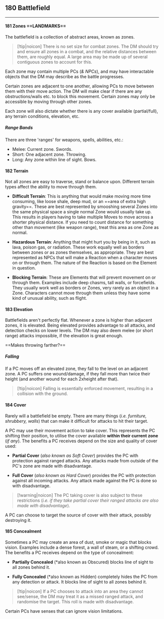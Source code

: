 ## 180 Battlefield
---
#### 181 Zones ==LANDMARKS==
The battlefield is a collection of abstract areas, known as zones.

> [!tip|noicon] There is no set size for combat zones. The DM should try and ensure all zones in a combat, and the relative distances between them, are roughly equal. A large area may be made up of several contiguous zones to account for this. 

Each zone may contain multiple PCs (*& NPCs*), and may have interactable objects that the DM may describe as the battle progresses.

Certain zones are adjacent to one another, allowing PCs to move between them with their move action. The DM will make clear if there are any obstructions/walls etc. to block this movement. Certain zones may only be accessible by moving through other zones.

Each zone will also dictate whether there is any cover available (partial/full), any terrain conditions, elevation, etc.
##### Range Bands
There are three 'ranges' for weapons, spells, abilities, etc.:
- Melee: Current zone. Swords.
- Short: One adjacent zone. Throwing.
- Long: Any zone within line of sight. Bows.

#### 182 Terrain
Not all zones are easy to traverse, stand or balance upon. Different terrain types affect the ability to move through them.

- **Difficult Terrain**: This is anything that would make moving more time consuming, like loose shale, deep mud, or an ==area of extra high gravity==. These are best represented by smooshing several Zones into the same physical space a single normal Zone would usually take up. This results in players having to take multiple Moves to move across a shorter physical distance. If you need to count distance for something other than movement (like weapon range), treat this area as one Zone as normal.

- **Hazardous Terrain**: Anything that might hurt you by being in it, such as lava, poison gas, or radiation. These work equally well as borders between zones or as zones themselves, as appropriate. They are best represented as NPCs that will make a Reaction when a character moves on or through them. The nature of the Reaction is based on the Element in question.

- **Blocking Terrain**: These are Elements that will prevent movement on or through them. Examples include deep chasms, tall walls, or forcefields. They usually work well as borders or Zones, very rarely as an object in a Zone. Characters cannot move through them unless they have some kind of unusual ability, such as flight.

#### 183 Elevation
Battlefields aren't perfectly flat. Whenever a zone is higher than adjacent zones, it is elevated. Being elevated provides advantage to all attacks, and detection checks on lower levels. The DM may also deem melee (or short range) attacks impossible, if the elevation is great enough.

==Makes throwing farther?==
##### Falling
If a PC moves off an elevated zone, they fall to the level on an adjacent zone. A PC suffers one wound/damage, if they fall more than twice their height (and another wound for each 2xheight after that).

> [!tip|noicon] Falling is essentially enforced movement, resulting in a collision with the ground.

#### 184 Cover
 Rarely will a battlefield be empty. There are many things (*i.e. furniture, shrubbery, walls*) that can make it difficult for attacks to hit their target.
 
 A PC may use their movement action to take cover. This represents the PC shifting their position, to utilise the cover available **within their current zone** (*if any*). The benefits a PC receives depend on the size and quality of cover used:

- **Partial Cover** (*also known as Soft Cover*) provides the PC with protection against ranged attacks. Any attacks made from outside of the PC's zone are made with disadvantage.

- **Full Cover** (*also known as Hard Cover*) provides the PC with protection against all incoming attacks. Any attack made against the PC is done so with disadvantage.

> [!warning|noicon] The PC taking cover is also subject to these restrictions (*i.e. if they take partial cover their ranged attacks are also made with disadvantage*).

A PC can choose to target the source of cover with their attack, possibly destroying it.

#### 185 Concealment
Sometimes a PC may create an area of dust, smoke or magic that blocks vision.
Examples include a dense forest, a wall of steam, or a shifting crowd.
The benefits a PC receives depend on the type of concealment:

- **Partially Concealed** (*also known as Obscured) blocks line of sight to all zones behind it.

- **Fully Concealed** (*also known as Hidden) completely hides the PC from any detection or attack. It blocks line of sight to all zones behind it.

> [!tip|noicon] If a PC chooses to attack into an area they cannot see/sense, the DM may treat it as a missed ranged attack, and randomise the target. This roll is made with disadvantage.

Certain PCs have senses that can ignore vision limitations.